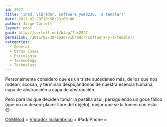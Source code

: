 ```yaml
---
id: 2927
title: 'iPad, vibrador, software y&#8230; ¡a temblar!'
date: 2011-02-20T10:58:23+00:00
author: Jorge Cortell
layout: post
guid: http://cortell.net/blog/?p=2927
permalink: /2011/02/20/ipad-vibrador-software-y-a-temblar/
categories:
  - General
  - Otras cosas
  - Psicología
  - Technology
  - Technolust
---
```

Personalmente considero que es un triste sucedáneo más, de los que nos rodean, acosan, y terminan despojándonos de nuestra esencia humana, capa de abstracción a capa de abstracción.

Pero para las que deciden tomar la pastilla azul, persiguiendo un goce fálico (que no un deseo-placer libre del objeto), mejor que se la tomen con esto 😉

<a title="http://itunes.apple.com/app/id395144394" href="http://itunes.apple.com/app/id395144394" target="_blank">OhMiBod</a> + <a title="http://www.ohmibod.com/wireless-vibrators/" href="http://www.ohmibod.com/wireless-vibrators/" target="_blank">Vibrador Inalámbrico</a> + iPad/iPhone =